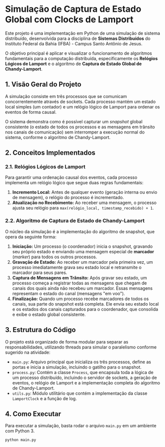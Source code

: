 # Simulação de Captura de Estado Global com Clocks de Lamport

Este projeto é uma implementação em Python de uma simulação de sistema distribuído, desenvolvida para a disciplina de **Sistemas Distribuídos** do Instituto Federal da Bahia (IFBA) - Campus Santo Antônio de Jesus.

O objetivo principal é aplicar e visualizar o funcionamento de algoritmos fundamentais para a computação distribuída, especificamente os **Relógios Lógicos de Lamport** e o algoritmo de **Captura de Estado Global de Chandy-Lamport**.

## 1. Visão Geral do Projeto

A simulação consiste em três processos que se comunicam concorrentemente através de sockets. Cada processo mantém um estado local simples (um contador) e um relógio lógico de Lamport para ordenar os eventos de forma causal.

O sistema demonstra como é possível capturar um *snapshot* global consistente (o estado de todos os processos e as mensagens em trânsito nos canais de comunicação) sem interromper a execução normal do sistema, conforme o algoritmo de Chandy-Lamport.

## 2. Conceitos Implementados

### 2.1. Relógios Lógicos de Lamport

Para garantir uma ordenação causal dos eventos, cada processo implementa um relógio lógico que segue duas regras fundamentais:

1.  **Incremento Local:** Antes de qualquer evento (geração interna ou envio de mensagem), o relógio do processo é incrementado.
2.  **Atualização no Recebimento:** Ao receber uma mensagem, o processo ajusta seu relógio para `max(relógio_local, timestamp_recebido) + 1`.

### 2.2. Algoritmo de Captura de Estado de Chandy-Lamport

O núcleo da simulação é a implementação do algoritmo de snapshot, que opera da seguinte forma:

1.  **Iniciação:** Um processo (o coordenador) inicia o snapshot, gravando seu próprio estado e enviando uma mensagem especial de **marcador** (*marker*) para todos os outros processos.
2.  **Gravação de Estado:** Ao receber um marcador pela primeira vez, um processo imediatamente grava seu estado local e retransmite o marcador para seus pares.
3.  **Captura de Mensagens em Trânsito:** Após gravar seu estado, um processo começa a registrar todas as mensagens que chegam de canais dos quais ainda não recebeu um marcador. Essas mensagens representam o estado do canal (mensagens "em voo").
4.  **Finalização:** Quando um processo recebe marcadores de todos os canais, sua parte do snapshot está completa. Ele envia seu estado local e os estados dos canais capturados para o coordenador, que consolida e exibe o estado global consistente.

## 3. Estrutura do Código

O projeto está organizado de forma modular para separar as responsabilidades, utilizando threads para simular o paralelismo conforme sugerido na atividade:

-   `main.py`: Arquivo principal que inicializa os três processos, define as portas e inicia a simulação, incluindo o gatilho para o snapshot.
-   `process.py`: Contém a classe `Process`, que encapsula toda a lógica de um processo distribuído, incluindo o servidor de sockets, a geração de eventos, o relógio de Lamport e a implementação completa do algoritmo de Chandy-Lamport.
-   `utils.py`: Módulo utilitário que contém a implementação da classe `LamportClock` e a função de log.

## 4. Como Executar

Para executar a simulação, basta rodar o arquivo `main.py` em um ambiente com Python 3.

```bash
python main.py
